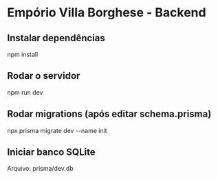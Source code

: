 
# Empório Villa Borghese - Backend

## Instalar dependências
npm install

## Rodar o servidor
npm run dev

## Rodar migrations (após editar schema.prisma)
npx prisma migrate dev --name init

## Iniciar banco SQLite
Arquivo: prisma/dev.db
